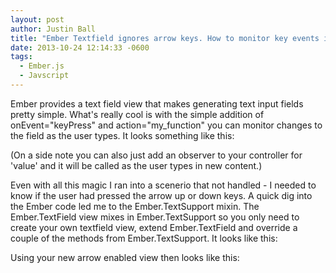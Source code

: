 ```yaml
---
layout: post
author: Justin Ball
title: "Ember Textfield ignores arrow keys. How to monitor key events in your textfield"
date: 2013-10-24 12:14:33 -0600
tags:
  - Ember.js
  - Javscript
---
```



<p>Ember provides a text field view that makes generating text input fields pretty simple. What's really cool is with the
  simple addition of onEvent="keyPress" and action="my_function" you can monitor changes to the field as the user types.
  It looks something like this:</p>

<script src="https://gist.github.com/jbasdf/9202528.js"></script>

<p>(On a side note you can also just add an observer to your controller for 'value' and it will be called as the user types in new content.)</p>

<p>Even with all this magic I ran into a scenerio that not handled - I needed to know if the user had pressed the arrow up or down keys. A quick
  dig into the Ember code led me to the Ember.TextSupport mixin. The Ember.TextField view mixes in Ember.TextSupport so you only need to
  create your own textfield view, extend Ember.TextField and override a couple of the methods from Ember.TextSupport. It looks like this:<p>


<script src="https://gist.github.com/jbasdf/9202561.js"></script>

<p>Using your new arrow enabled view then looks like this:</p>

<script src="https://gist.github.com/jbasdf/9202574.js"></script>